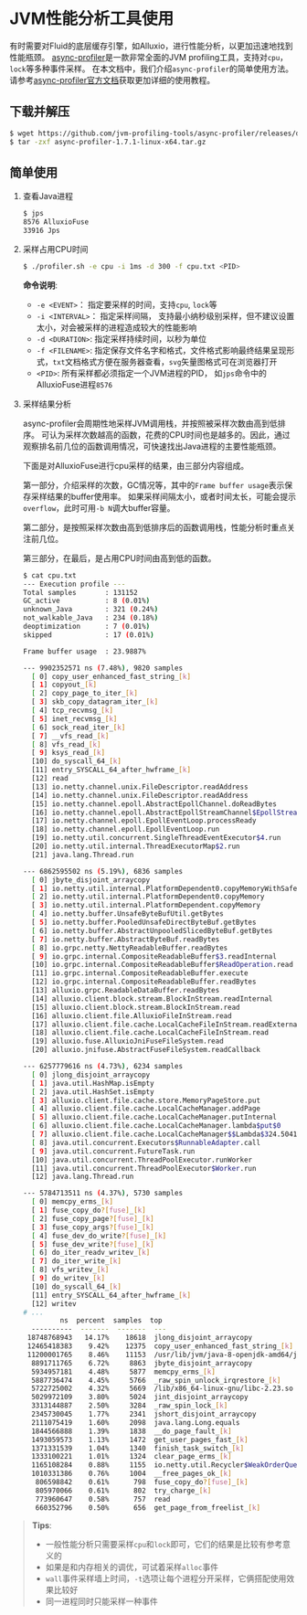 # JVM性能分析工具使用

有时需要对Fluid的底层缓存引擎，如Alluxio，进行性能分析，以更加迅速地找到性能瓶颈。
[async-profiler](https://github.com/jvm-profiling-tools/async-profiler)是一款非常全面的JVM profiling工具，支持对`cpu`，`lock`等多种事件采样。
在本文档中，我们介绍`async-profiler`的简单使用方法。
请参考[async-profiler官方文档](https://github.com/jvm-profiling-tools/async-profiler)获取更加详细的使用教程。

## 下载并解压
   ```bash
   $ wget https://github.com/jvm-profiling-tools/async-profiler/releases/download/v1.7.1/async-profiler-1.7.1-linux-x64.tar.gz
   $ tar -zxf async-profiler-1.7.1-linux-x64.tar.gz
   ```

## 简单使用

1. 查看Java进程
    ```bash
    $ jps
    8576 AlluxioFuse
    33916 Jps
    ```

2. 采样占用CPU时间
    ```bash
    $ ./profiler.sh -e cpu -i 1ms -d 300 -f cpu.txt <PID>
    ```

    **命令说明**:
    - `-e <EVENT>`： 指定要采样的时间，支持`cpu`, `lock`等
    - `-i <INTERVAL>`： 指定采样间隔， 支持最小纳秒级别采样，但不建议设置太小，对会被采样的进程造成较大的性能影响
    - `-d <DURATION>`: 指定采样持续时间，以秒为单位
    - `-f <FILENAME>`: 指定保存文件名字和格式，文件格式影响最终结果呈现形式，`txt`文档格式方便在服务器查看，`svg`矢量图格式可在浏览器打开
    - `<PID>`: 所有采样都必须指定一个JVM进程的PID， 如`jps`命令中的AlluxioFuse进程`8576`

3. 采样结果分析

    async-profiler会周期性地采样JVM调用栈，并按照被采样次数由高到低排序。
    可认为采样次数越高的函数，花费的CPU时间也是越多的。因此，通过观察排名前几位的函数调用情况，可快速找出Java进程的主要性能瓶颈。
    
    下面是对AlluxioFuse进行cpu采样的结果，由三部分内容组成。
    
    第一部分，介绍采样的次数，GC情况等，其中的`Frame buffer usage`表示保存采样结果的buffer使用率。
    如果采样间隔太小，或者时间太长，可能会提示`overflow`，此时可用`-b N`调大buffer容量。
    
    第二部分，是按照采样次数由高到低排序后的函数调用栈，性能分析时重点关注前几位。
    
    第三部分，在最后，是占用CPU时间由高到低的函数。
    ```bash
    $ cat cpu.txt
    --- Execution profile ---
    Total samples       : 131152
    GC_active           : 8 (0.01%)
    unknown_Java        : 321 (0.24%)
    not_walkable_Java   : 234 (0.18%)
    deoptimization      : 7 (0.01%)
    skipped             : 17 (0.01%)
    
    Frame buffer usage  : 23.9887%
    
    --- 9902352571 ns (7.48%), 9820 samples
      [ 0] copy_user_enhanced_fast_string_[k]
      [ 1] copyout_[k]
      [ 2] copy_page_to_iter_[k]
      [ 3] skb_copy_datagram_iter_[k]
      [ 4] tcp_recvmsg_[k]
      [ 5] inet_recvmsg_[k]
      [ 6] sock_read_iter_[k]
      [ 7] __vfs_read_[k]
      [ 8] vfs_read_[k]
      [ 9] ksys_read_[k]
      [10] do_syscall_64_[k]
      [11] entry_SYSCALL_64_after_hwframe_[k]
      [12] read
      [13] io.netty.channel.unix.FileDescriptor.readAddress
      [14] io.netty.channel.unix.FileDescriptor.readAddress
      [15] io.netty.channel.epoll.AbstractEpollChannel.doReadBytes
      [16] io.netty.channel.epoll.AbstractEpollStreamChannel$EpollStreamUnsafe.epollInReady
      [17] io.netty.channel.epoll.EpollEventLoop.processReady
      [18] io.netty.channel.epoll.EpollEventLoop.run
      [19] io.netty.util.concurrent.SingleThreadEventExecutor$4.run
      [20] io.netty.util.internal.ThreadExecutorMap$2.run
      [21] java.lang.Thread.run
    
    --- 6862595502 ns (5.19%), 6836 samples
      [ 0] jbyte_disjoint_arraycopy
      [ 1] io.netty.util.internal.PlatformDependent0.copyMemoryWithSafePointPolling
      [ 2] io.netty.util.internal.PlatformDependent0.copyMemory
      [ 3] io.netty.util.internal.PlatformDependent.copyMemory
      [ 4] io.netty.buffer.UnsafeByteBufUtil.getBytes
      [ 5] io.netty.buffer.PooledUnsafeDirectByteBuf.getBytes
      [ 6] io.netty.buffer.AbstractUnpooledSlicedByteBuf.getBytes
      [ 7] io.netty.buffer.AbstractByteBuf.readBytes
      [ 8] io.grpc.netty.NettyReadableBuffer.readBytes
      [ 9] io.grpc.internal.CompositeReadableBuffer$3.readInternal
      [10] io.grpc.internal.CompositeReadableBuffer$ReadOperation.read
      [11] io.grpc.internal.CompositeReadableBuffer.execute
      [12] io.grpc.internal.CompositeReadableBuffer.readBytes
      [13] alluxio.grpc.ReadableDataBuffer.readBytes
      [14] alluxio.client.block.stream.BlockInStream.readInternal
      [15] alluxio.client.block.stream.BlockInStream.read
      [16] alluxio.client.file.AlluxioFileInStream.read
      [17] alluxio.client.file.cache.LocalCacheFileInStream.readExternalPage
      [18] alluxio.client.file.cache.LocalCacheFileInStream.read
      [19] alluxio.fuse.AlluxioJniFuseFileSystem.read
      [20] alluxio.jnifuse.AbstractFuseFileSystem.readCallback
    
    --- 6257779616 ns (4.73%), 6234 samples
      [ 0] jlong_disjoint_arraycopy
      [ 1] java.util.HashMap.isEmpty
      [ 2] java.util.HashSet.isEmpty
      [ 3] alluxio.client.file.cache.store.MemoryPageStore.put
      [ 4] alluxio.client.file.cache.LocalCacheManager.addPage
      [ 5] alluxio.client.file.cache.LocalCacheManager.putInternal
      [ 6] alluxio.client.file.cache.LocalCacheManager.lambda$put$0
      [ 7] alluxio.client.file.cache.LocalCacheManager$$Lambda$324.504173880.run
      [ 8] java.util.concurrent.Executors$RunnableAdapter.call
      [ 9] java.util.concurrent.FutureTask.run
      [10] java.util.concurrent.ThreadPoolExecutor.runWorker
      [11] java.util.concurrent.ThreadPoolExecutor$Worker.run
      [12] java.lang.Thread.run
    
    --- 5784713511 ns (4.37%), 5730 samples
      [ 0] memcpy_erms_[k]
      [ 1] fuse_copy_do?[fuse]_[k]
      [ 2] fuse_copy_page?[fuse]_[k]
      [ 3] fuse_copy_args?[fuse]_[k]
      [ 4] fuse_dev_do_write?[fuse]_[k]
      [ 5] fuse_dev_write?[fuse]_[k]
      [ 6] do_iter_readv_writev_[k]
      [ 7] do_iter_write_[k]
      [ 8] vfs_writev_[k]
      [ 9] do_writev_[k]
      [10] do_syscall_64_[k]
      [11] entry_SYSCALL_64_after_hwframe_[k]
      [12] writev
    # ...
             ns  percent  samples  top
      ----------  -------  -------  ---
     18748768943   14.17%    18618  jlong_disjoint_arraycopy
     12465418383    9.42%    12375  copy_user_enhanced_fast_string_[k]
     11200001765    8.46%    11153  /usr/lib/jvm/java-8-openjdk-amd64/jre/lib/amd64/server/libjvm.so
      8891711765    6.72%     8863  jbyte_disjoint_arraycopy
      5934957181    4.48%     5877  memcpy_erms_[k]
      5887736474    4.45%     5766  _raw_spin_unlock_irqrestore_[k]
      5722725002    4.32%     5669  /lib/x86_64-linux-gnu/libc-2.23.so
      5029972109    3.80%     5024  jint_disjoint_arraycopy
      3313144887    2.50%     3284  _raw_spin_lock_[k]
      2345730045    1.77%     2341  jshort_disjoint_arraycopy
      2111075419    1.60%     2098  java.lang.Long.equals
      1844566888    1.39%     1838  __do_page_fault_[k]
      1493059573    1.13%     1472  get_user_pages_fast_[k]
      1371331539    1.04%     1340  finish_task_switch_[k]
      1333100221    1.01%     1324  clear_page_erms_[k]
      1165108284    0.88%     1155  io.netty.util.Recycler$WeakOrderQueue.transfer
      1010331386    0.76%     1004  __free_pages_ok_[k]
       806598842    0.61%      798  fuse_copy_do?[fuse]_[k]
       805970066    0.61%      802  try_charge_[k]
       773960647    0.58%      757  read
       660352796    0.50%      656  get_page_from_freelist_[k]
    ```
> **Tips**:
> - 一般性能分析只需要采样`cpu`和`lock`即可，它们的结果是比较有参考意义的
> - 如果是和内存相关的调优，可试着采样`alloc`事件
> - `wall`事件采样墙上时间，`-t`选项让每个进程分开采样，它俩搭配使用效果比较好
> - 同一进程同时只能采样一种事件
